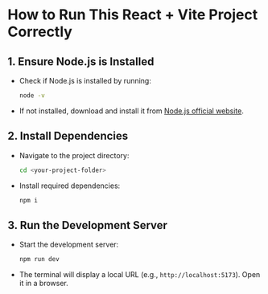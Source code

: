 # How to Run This React + Vite Project Correctly

## 1. Ensure Node.js is Installed
- Check if Node.js is installed by running:
  ```sh
  node -v
  ```
- If not installed, download and install it from [Node.js official website](https://nodejs.org/).

## 2. Install Dependencies
- Navigate to the project directory:
  ```sh
  cd <your-project-folder>
  ```
- Install required dependencies:
  ```sh
  npm i
  ```

## 3. Run the Development Server
- Start the development server:
  ```sh
  npm run dev
  ```
- The terminal will display a local URL (e.g., `http://localhost:5173`). Open it in a browser.
